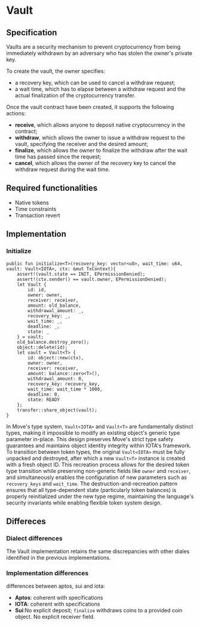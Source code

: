 # Vault

## Specification

Vaults are a security mechanism to prevent cryptocurrency from being immediately withdrawn by an adversary who has stolen the owner's private key.

To create the vault, the owner specifies: 
- a recovery key, which can be used to cancel a withdraw request;
- a wait time, which has to elapse between a withdraw request and the actual finalization of the cryptocurrency transfer.

Once the vault contract have been created, it supports the following actions:
- **receive**, which allows anyone to deposit native cryptocurrency in the contract;
- **withdraw**, which allows the owner to issue a withdraw request to the vault, specifying the receiver and the desired amount;
- **finalize**, which allows the owner to finalize the withdraw after the wait time has passed since the request; 
- **cancel**, which allows the owner of the recovery key to cancel the withdraw request during the wait time.

## Required functionalities

- Native tokens
- Time constraints
- Transaction revert

## Implementation

### Initialize

```move
public fun initialize<T>(recovery_key: vector<u8>, wait_time: u64, vault: Vault<IOTA>, ctx: &mut TxContext){
    assert!(vault.state == INIT, EPermissionDenied);
    assert!(ctx.sender() == vault.owner, EPermissionDenied);
    let Vault {
        id: id,
        owner: owner,
        receiver: receiver,
        amount: old_balance,
        withdrawal_amount: _,
        recovery_key: _,
        wait_time: _,
        deadline: _,
        state: _
    } = vault;
    old_balance.destroy_zero();
    object::delete(id);
    let vault = Vault<T> {
        id: object::new(ctx),
        owner: owner,
        receiver: receiver,
        amount: balance::zero<T>(),
        withdrawal_amount: 0,
        recovery_key: recovery_key,
        wait_time: wait_time * 1000,
        deadline: 0,
        state: READY
    };
    transfer::share_object(vault);
}
```
In Move's type system, `Vault<IOTA>` and `Vault<T>` are fundamentally distinct types, making it impossible to modify an existing object's generic type parameter in-place. This design preserves Move's strict type safety guarantees and maintains object identity integrity within IOTA's framework. To transition between token types, the original `Vault<IOTA>` must be fully unpacked and destroyed, after which a new `Vault<T>` instance is created with a fresh object ID. This recreation process allows for the desired token type transition while preserving non-generic fields like `owner` and `receiver`, and simultaneously enables the configuration of new parameters such as `recovery_keys` and `wait_time`. The destruction-and-recreation pattern ensures that all type-dependent state (particularly token balances) is properly reinitialized under the new type regime, maintaining the language's security invariants while enabling flexible token system design.

## Differeces

### Dialect differences

The Vault implementation retains the same discrepancies with other diales identified in the previous implementations.

### Implementation differences

differences between aptos, sui and iota: 
- **Aptos**: coherent with specifications
- **IOTA**:  coherent with specifications
- **Sui**:No explicit deposit; `finalize` withdraws coins to a provided coin object. No explicit receiver field.
